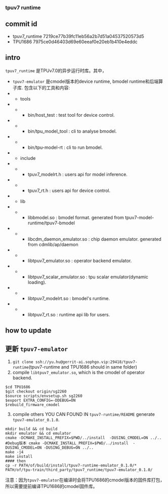 ### tpuv7 runtime

## commit id
- tpuv7_runtime
7219ce77b39fc11eb56a2b7d51a04537520573d5
- TPU1686
7975ce0d46403d69e60eeaf0e20eb1b410e4eddc

## intro
`tpuv7_runtime` 是TPUv7.0的异步运行时库。其中，

- `tpuv7-emulator` 是cmodel版本的device runtime, bmodel runtime和后端算子库.
包含以下的工具和内容:
- - tools
- - - bin/host_test : test tool for device control.
- - - bin/tpu_model_tool : cli to analyse bmodel.
- - - bin/tpu-model-rt : cli to run bmodel.
- - include
- - - tpuv7_modelrt.h : users api for model inference.
- - - tpuv7_rt.h : users api for device control.
- - lib
- - - libbmodel.so : bmodel format. generated from tpuv7-model-runtime/tpuv7-bmodel
- - - libcdm_daemon_emulator.so : chip daemon emulator. generated from cdmlib/ap/daemon
- - - libtpuv7_emulator.so : operator backend emulator.
- - - libtpuv7_scalar_emulator.so : tpu scalar emulator(dynamic loading).
- - - libtpuv7_modelrt.so : bmodel's runtime.
- - - libtpuv7_rt.so : runtime api lib for users.


## how to update

更新 `tpuv7-emulator`
----
  1) `git clone ssh://yu.hu@gerrit-ai.sophgo.vip:29418/tpuv7-runtime`(tpuv7-runtime and TPU1686 should in same folder)
  2) compile `libtpuv7_emulator.so`, which is the cmodel of operator backend.
   ```shell
   $cd TPU1686
   $git checkout origin/sg2260
   $source scripts/envsetup.sh sg2260
   $export EXTRA_CONFIG=-DDEBUG=ON
   $rebuild_firmware_cmodel
   ```
  3) compile others
    YOU CAN FOUND IN `tpuv7-runtime/README` generate `tpuv7-emulator_0.1.0`.
```shell
mkdir build && cd build
mkdir emulator && cd emulator
cmake -DCMAKE_INSTALL_PREFIX=$PWD/../install  -DUSING_CMODEL=ON ../..
#Debug版本 cmake -DCMAKE_INSTALL_PREFIX=$PWD/../install  -DUSING_CMODEL=ON -DUSING_DEBUG=ON ../..
make -j4
make install
#### then
cp -r PATH/of/build/install/tpuv7-runtime-emulator_0.1.0/* PATH/of/tpu-train/third_party/tpuv7_runtime/tpuv7-emulator_0.1.0/
```
注意：因为`tpuv7-emulator`在编译时会将TPU1686的cmodel版本的固件库打包，所以需要提前编译TPU1686的cmodel固件库。
